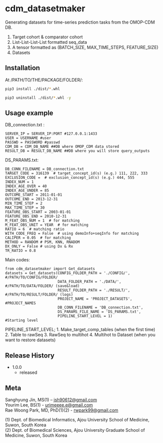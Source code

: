 # cdm_datasetmaker

Generating datasets for time-series prediction tasks from the OMOP-CDM DB.
1. Target cohort & comparator cohort
2. List-List-List-List formatted seq_data
3. A tensor formatted as (BATCH_SIZE, MAX_TIME_STEPS, FEATURE_SIZE)
4. Datasets


## Installation

At /PATH/TO/THE/PACKAGE/FOLDER/:

```sh
pip3 install ./dist/*.whl
```
```sh
pip3 uninstall ./dist/*.whl -y
```

## Usage example

DB_connection.txt :
```
SERVER_IP = SERVER_IP:PORT #127.0.0.1:1433
USER = USERNAME #user
PASSWD = PASSWORD #passwd
CDM_DB = CDM_DB_NAME ##DB where OMOP_CDM data stored
RESULT_DB = RESULT_DB_NAME ##DB where you will store query_outputs
```

DS_PARAMS.txt:
```
DB_CONN_FILENAME = DB_connection.txt
TARGET_CODE = 316139  # target_concept_id(s) (e.g.) 111, 222, 333
EXCLUSION_CODE =  # exclusion_concept_id(s) (e.g.) 444, 555
INDEX_NUM = 1 
INDEX_AGE_OVER = 40
INDEX_AGE_UNDER = 85
OUTCOME_START = 2011-01-01
OUTCOME_END = 2013-12-31
MIN_TIME_STEP = 2
MAX_TIME_STEP = 30
FEATURE_OBS_START = 2003-01-01
FEATURE_OBS_END = 2010-12-31
M_FEAT_OBS_NUM = 1  # for matching
M_FEAT_OBS_UNIT = YEAR  # for matching
RATIO = 6  # matching ratio
WITH_CODE_FREQ = False  # using demoInfo+seqInfo for matching
CALIPER = 0.05  # for matching
METHOD = RANDOM # PSM, KNN, RNADOM
DX_ONLY = False # using Dx & Rx
TR_RATIO = 0.8
```

Main codes:
```
from cdm_datasetmaker import Get_datasets
datasets = Get_datasets(CONFIG_FOLDER_PATH = './CONFIG/',       #/PATH/TO/CONFIG/FOLDER/
                        DATA_FOLDER_PATH = './DATA/',           #/PATH/TO/DATA/FOLDER/ (save&load)
                        RESULT_FOLDER_PATH = './RESULT/',       #/PATH/TO/RESULT/FOLDER/ (logs)
                        PROJECT_NAME = 'PROJECT_DATASETS',      #PROJECT_NAMES
                        DB_CONN_FILENAME = 'DB_connection.txt',
                        DS_PARAMS_FILE_NAME = 'DS_PARAMS.txt', 
                        PIPELINE_START_LEVEL = 1)               #Starting level
```
PIPELINE_START_LEVEL; 
    1. Make_target_comp_tables  (when the first time)
    2. Table to rawSeq
    3. RawSeq to multihot
    4. Multihot to Dataset      (when you want to restore datasets)


## Release History

* 1.0.0
    * released

## Meta

Sanghyung Jin, MS(1) – jsh90612@gmail.com  
Yourim Lee, BS(1) - urimeeee.e@gmail.com  
Rae Woong Park, MD, PhD(1)(2) - rwpark99@gmail.com  

(1) Dept. of Biomedical Informatics, Ajou University School of Medicine, Suwon, South Korea  
(2) Dept. of Biomedical Sciences, Ajou University Graduate School of Medicine, Suwon, South Korea  
